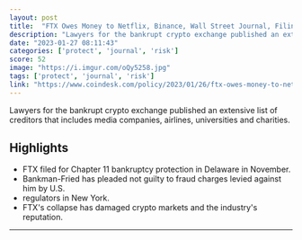 ```yaml
---
layout: post
title:  "FTX Owes Money to Netflix, Binance, Wall Street Journal, Filing Shows"
description: "Lawyers for the bankrupt crypto exchange published an extensive list of creditors that includes media companies, airlines, universities and charities."
date: "2023-01-27 08:11:43"
categories: ['protect', 'journal', 'risk']
score: 52
image: "https://i.imgur.com/oQy5258.jpg"
tags: ['protect', 'journal', 'risk']
link: "https://www.coindesk.com/policy/2023/01/26/ftx-owes-money-to-netflix-binance-wall-street-journal-filing-shows/"
---
```


Lawyers for the bankrupt crypto exchange published an extensive list of creditors that includes media companies, airlines, universities and charities.

## Highlights

- FTX filed for Chapter 11 bankruptcy protection in Delaware in November.
- Bankman-Fried has pleaded not guilty to fraud charges levied against him by U.S.
- regulators in New York.
- FTX's collapse has damaged crypto markets and the industry's reputation.

---
